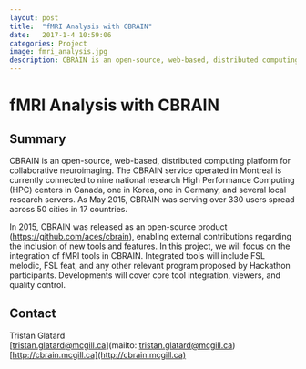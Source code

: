 ```yaml
---
layout: post
title:  "fMRI Analysis with CBRAIN"
date:   2017-1-4 10:59:06
categories: Project
image: fmri_analysis.jpg
description: CBRAIN is an open-source, web-based, distributed computing platform for collaborative neuroimaging.
---
```

# fMRI Analysis with CBRAIN

## Summary
CBRAIN is an open-source, web-based, distributed computing platform for collaborative neuroimaging. The CBRAIN service operated in Montreal is currently connected to nine national research High Performance Computing (HPC) centers in Canada, one in Korea, one in Germany, and several local research servers. As May 2015, CBRAIN was serving over 330 users spread across 50 cities in 17 countries.

In 2015, CBRAIN was released as an open-source product (https://github.com/aces/cbrain), enabling external contributions regarding the inclusion of new tools and features.
In this project, we will focus on the integration of fMRI tools in CBRAIN. Integrated tools will include FSL melodic, FSL feat, and any other relevant program proposed by Hackathon participants. Developments will cover core tool integration, viewers, and quality control.

## Contact
Tristan Glatard  
[tristan.glatard@mcgill.ca](mailto: tristan.glatard@mcgill.ca)  
[http://cbrain.mcgill.ca](http://cbrain.mcgill.ca)  
